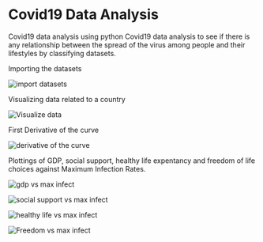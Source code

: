 # Covid19 Data Analysis
Covid19 data analysis using python
Covid19 data analysis to see if there is any relationship between the spread of the virus among people and their lifestyles by classifying datasets.


Importing the datasets

![import datasets](https://user-images.githubusercontent.com/68801236/104551709-67e5e900-565d-11eb-9150-8e0ebe2bcf63.jpg)



Visualizing data related to a country

![Visualize data](https://user-images.githubusercontent.com/68801236/104552027-fce8e200-565d-11eb-92c5-b220093f786a.jpg)

First Derivative of the curve

![derivative of the curve](https://user-images.githubusercontent.com/68801236/104552847-91077900-565f-11eb-94d9-b4a67ed2c77c.jpg)

Plottings of GDP, social support, healthy life expentancy and freedom of life choices against Maximum Infection Rates.

![gdp vs max infect](https://user-images.githubusercontent.com/68801236/104553448-a92bc800-5660-11eb-9efb-d10bb61a54a9.jpg)

![social support vs max infect](https://user-images.githubusercontent.com/68801236/104553454-ac26b880-5660-11eb-91ed-d56110918a4c.jpg)

![healthy life vs max infect](https://user-images.githubusercontent.com/68801236/104553455-ae891280-5660-11eb-8a97-4ad92fcace73.jpg)

![Freedom vs max infect](https://user-images.githubusercontent.com/68801236/104553460-b0eb6c80-5660-11eb-8cb8-fb0df24f3cae.jpg)
